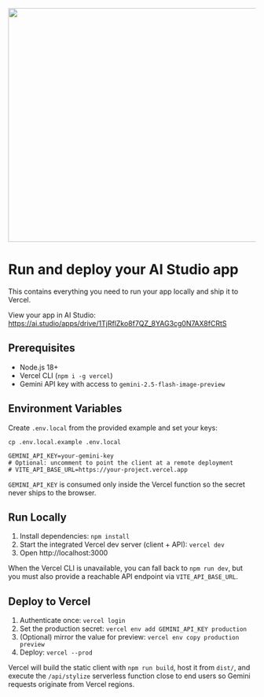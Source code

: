 <div align="center">
<img width="1200" height="475" alt="GHBanner" src="https://github.com/user-attachments/assets/0aa67016-6eaf-458a-adb2-6e31a0763ed6" />
</div>

# Run and deploy your AI Studio app

This contains everything you need to run your app locally and ship it to Vercel.

View your app in AI Studio: https://ai.studio/apps/drive/1TjRflZko8f7QZ_8YAG3cg0N7AX8fCRtS

## Prerequisites

- Node.js 18+
- Vercel CLI (`npm i -g vercel`)
- Gemini API key with access to `gemini-2.5-flash-image-preview`

## Environment Variables

Create `.env.local` from the provided example and set your keys:

```
cp .env.local.example .env.local
```

```
GEMINI_API_KEY=your-gemini-key
# Optional: uncomment to point the client at a remote deployment
# VITE_API_BASE_URL=https://your-project.vercel.app
```

`GEMINI_API_KEY` is consumed only inside the Vercel function so the secret never ships to the browser.

## Run Locally

1. Install dependencies: `npm install`
2. Start the integrated Vercel dev server (client + API): `vercel dev`
3. Open http://localhost:3000

When the Vercel CLI is unavailable, you can fall back to `npm run dev`, but you must also provide a reachable API endpoint via `VITE_API_BASE_URL`.

## Deploy to Vercel

1. Authenticate once: `vercel login`
2. Set the production secret: `vercel env add GEMINI_API_KEY production`
3. (Optional) mirror the value for preview: `vercel env copy production preview`
4. Deploy: `vercel --prod`

Vercel will build the static client with `npm run build`, host it from `dist/`, and execute the `/api/stylize` serverless function close to end users so Gemini requests originate from Vercel regions.

